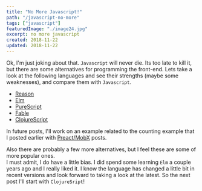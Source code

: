```yaml
---
title: "No More Javascript!"
path: "/javascript-no-more"
tags: ["javascript"]
featuredImage: "./image24.jpg"
excerpt: no more javascript
created: 2018-11-22
updated: 2018-11-22
---
```


Ok, I'm just joking about that.  `Javascript` will never die.  Its too late to kill it, but there are some alternatives for programming the front-end.  Lets take a look at the following languages and see their strengths (maybe some weaknesses), and compare them with `Javascript`.

* [Reason](https://reasonml.github.io/)
* [Elm](http://elm-lang.org/)
* [PureScript](http://www.purescript.org/)
* [Fable](http://fable.io/)
* [ClojureScript](https://clojurescript.org/)

In future posts, I'll work on an example related to the counting example that I posted earlier with [Preact/MobX](http://typeerror.net/2017/09/12/preact-mobx/) posts.

Also there are probably a few more alternatives, but I feel these are some of more popular ones.  
I must admit, I do have a little bias.  I did spend some learning `Elm` a couple years ago and I really liked it.  I know the language has changed a little bit in recent versions and look forward to taking a look at the latest.
So the next post I'll start with `ClojureSript`! 
